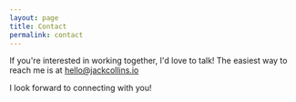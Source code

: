 ```yaml
---
layout: page
title: Contact
permalink: contact
---
```


If you're interested in working together, I'd love to talk! The easiest way to reach me is at hello@jackcollins.io

I look forward to connecting with you!
